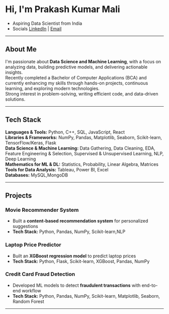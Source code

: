 #  Hi, I'm Prakash Kumar Mali
  * Aspiring Data Scientist from India    
* Socials
[LinkedIn](https://www.linkedin.com/in/prakash-kumar-ab3434290/) | [Email](mailto:pmali2885@gmail.com)

---

##  About Me
I'm passionate about **Data Science and Machine Learning**, with a focus on analyzing data, building predictive models, and delivering actionable insights.  
  Recently completed a Bachelor of Computer Applications (BCA) and currently enhancing my skills through hands-on projects, continuous learning, and exploring modern technologies.  
  Strong interest in problem-solving, writing efficient code, and data-driven solutions.

---

## Tech Stack

**Languages & Tools:** Python, C++, SQL, JavaScript, React  
**Libraries & Frameworks:** NumPy, Pandas, Matplotlib, Seaborn, Scikit-learn, TensorFlow/Keras, Flask  
**Data Science & Machine Learning:** Data Gathering, Data Cleaning, EDA, Feature Engineering & Selection, Supervised & Unsupervised Learning, NLP, Deep Learning  
**Mathematics for ML & DL:** Statistics, Probability, Linear Algebra, Matrices  
**Tools for Data Analysis:** Tableau, Power BI, Excel  
**Databases:** MySQL,MongoDB

---

##  Projects

### Movie Recommender System
- Built a **content-based recommendation system** for personalized suggestions  
- **Tech Stack:** Python, Pandas, NumPy, Scikit-learn,NLP 

### Laptop Price Predictor
- Built an **XGBoost regression model** to predict laptop prices  
- **Tech Stack:** Python, Flask, Scikit-learn, XGBoost, Pandas, NumPy  

### Credit Card Fraud Detection
- Developed ML models to detect **fraudulent transactions** with end-to-end workflow  
- **Tech Stack:** Python, Pandas, NumPy, Scikit-learn, Matplotlib, Seaborn, Random Forest

---




<!--
**PrakashKumar-21/prakashkumar-21** is a ✨ _special_ ✨ repository because its `README.md` (this file) appears on your GitHub profile.

Here are some ideas to get you started:

- 🔭 I’m currently working on ...
- 🌱 I’m currently learning ...
- 👯 I’m looking to collaborate on ...
- 🤔 I’m looking for help with ...
- 💬 Ask me about ...
- 📫 How to reach me: ...
- 😄 Pronouns: ...
- ⚡ Fun fact: ...
-->
